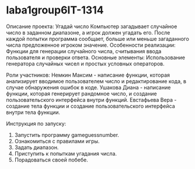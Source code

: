 # laba1group6IT-1314
Описание проекта:
Угадай число
Компьютер загадывает случайное число в заданном диапазоне, а игрок должен угадать его. 
После каждой попытки программа сообщает, больше или меньше загаданного числа предложенное игроком значение.
Особенности реализации: Функции для генерации случайного числа, считывания ввода пользователя и проверки ответа.
Основные элементы: Использование генератора случайных чисел и простых условных операторов.

Роли участников:
Немкин Максим - написание функции, которая анализирует вводимое пользователем число и редактирование кода, в случае обнаружения ошибок в коде.
Ушакова Диана - написание функции, которая генерирует рандомное число, и создание пользовательского интерфейса внутри функций.
Евстафьева Вера - создание тела функции и создание пользовательского интерфейса внутри тела функции.

Инструкция по запуску:
1. Запустить программу gameguessnumber.
2. Ознакомиться с правилами игры.
3. Задать диапазон.
4. Приступить к попыткам угадания числа.
5. Порадоваться своей побебе.

